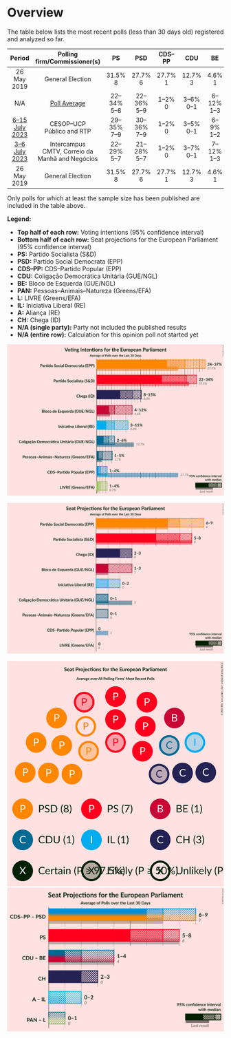# Overview

The table below lists the most recent polls (less than 30 days old) registered and analyzed so far.

| Period     | Polling firm/Commissioner(s) | PS | PSD | CDS–PP | CDU | BE | PAN | L | IL | A | CH |
|:----------:|:----------------------------:|:--:|:--:|:--:|:--:|:--:|:--:|:--:|:--:|:--:|:--:|
| 26 May 2019 | General Election | 31.5% <br> 8 | 27.7% <br> 6 | 27.7% <br> 1 | 12.7% <br> 3 | 4.6% <br> 1 | 1.7% <br> 0 | 0.7% <br> 0 | 0.0% <br> 0 | 0.0% <br> 0 | 0.0% <br> 0 |
| N/A | [Poll Average](average.html) | 22–34% <br> 5–8 | 22–36% <br> 5–9 | 1–2% <br> 0 | 3–6% <br> 0–1 | 6–12% <br> 1–3 | 1–6% <br> 0–1 | 1–4% <br> 0 | 6–12% <br> 1–3 | N/A <br> N/A | 9–16% <br> 2–4 |
| [6–15 July 2023](2023-07-15-CESOP–UCP.html) | CESOP–UCP <br> Público and RTP | 29–35% <br> 7–9 | 30–36% <br> 7–9 | 1–2% <br> 0 | 3–5% <br> 0–1 | 6–9% <br> 1–2 | 1–2% <br> 0 | 1–3% <br> 0 | 6–9% <br> 1–2 | N/A <br> N/A | 8–12% <br> 2–3 |
| [3–6 July 2023](2023-07-06-Intercampus.html) | Intercampus <br> CMTV, Correio da Manhã and Negócios | 22–29% <br> 5–7 | 21–28% <br> 5–7 | 1–2% <br> 0 | 3–7% <br> 0–1 | 7–12% <br> 1–3 | 3–7% <br> 0–1 | 2–4% <br> 0–1 | 8–12% <br> 1–3 | N/A <br> N/A | 11–17% <br> 2–4 |
| 26 May 2019 | General Election | 31.5% <br> 8 | 27.7% <br> 6 | 27.7% <br> 1 | 12.7% <br> 3 | 4.6% <br> 1 | 1.7% <br> 0 | 0.7% <br> 0 | 0.0% <br> 0 | 0.0% <br> 0 | 0.0% <br> 0 |

Only polls for which at least the sample size has been published are included in the table above.

**Legend:**
+ **Top half of each row:** Voting intentions (95% confidence interval)
+ **Bottom half of each row:** Seat projections for the European Parliament (95% confidence interval)
+ **PS:** Partido Socialista (S&D)
+ **PSD:** Partido Social Democrata (EPP)
+ **CDS–PP:** CDS–Partido Popular (EPP)
+ **CDU:** Coligação Democrática Unitária (GUE/NGL)
+ **BE:** Bloco de Esquerda (GUE/NGL)
+ **PAN:** Pessoas–Animais–Natureza (Greens/EFA)
+ **L:** LIVRE (Greens/EFA)
+ **IL:** Iniciativa Liberal (RE)
+ **A:** Aliança (RE)
+ **CH:** Chega (ID)
+ **N/A (single party):** Party not included the published results
+ **N/A (entire row):** Calculation for this opinion poll not started yet


![Graph with voting intentions not yet produced](average.png "Voting Intentions")

![Graph with seats not yet produced](average-seats.png "Seats")

![Graph with seating plan not yet produced](average-seating-plan.png "Seating Plan")
![Graph with coalitions seats not yet produced](average-coalitions-seats.png "Coalitions Seats")
